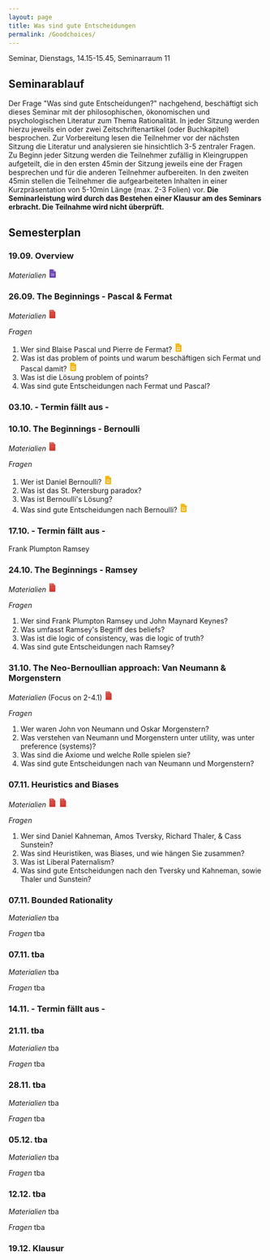 ```yaml
---
layout: page
title: Was sind gute Entscheidungen
permalink: /Goodchoices/
---
```


Seminar, Dienstags, 14.15-15.45, Seminarraum 11

## Seminarablauf

Der Frage "Was sind gute Entscheidungen?" nachgehend, beschäftigt sich dieses Seminar mit der philosophischen, ökonomischen und psychologischen Literatur zum Thema Rationalität. In jeder Sitzung werden hierzu jeweils ein oder zwei Zeitschriftenartikel (oder Buchkapitel) besprochen. Zur Vorbereitung lesen die Teilnehmer vor der nächsten Sitzung die Literatur und analysieren sie hinsichtlich 3-5 zentraler Fragen. Zu Beginn jeder Sitzung werden die Teilnehmer zufällig in Kleingruppen aufgeteilt, die in den ersten 45min der Sitzung jeweils eine der Fragen besprechen und für die anderen Teilnehmer aufbereiten. In den zweiten 45min stellen die Teilnehmer die aufgearbeiteten Inhalten in einer Kurzpräsentation von 5-10min Länge (max. 2-3 Folien) vor. <b>Die Seminarleistung wird durch das Bestehen einer Klausur am des Seminars erbracht. Die Teilnahme wird nicht überprüft.</b>

## Semesterplan

### 19.09. Overview
<i>Materialien</i>
<a href="/q0_goodchoices/" ><img src="/images/GoogleForms.png" alt="GoogleIcon" height="18"/></a>

<!--- <a href="{{site.url}}/_Goodchoices/Downloads/Session I.pdf" ><img src="/images/GoogleSlides.png" alt="GoogleIcon" height="18" width = "17"/></a> --->

### 26.09.  The Beginnings - Pascal & Fermat

<i>Materialien</i>
<a href="{{site.url}}/_Goodchoices/Literature/fermatpascal.pdf" ><img src="/images/PDFIcon.png" alt="GoogleIcon" height="18" width = "17"/></a>

<i>Fragen</i>
1. Wer sind Blaise Pascal und Pierre de Fermat? <a href="{{site.url}}/_Networks/Presentations/Wer sind Pa und Fer?.pptx" ><img src="/images/GoogleSlides.png" alt="GoogleIcon" height="18" width = "17"/></a>
2. Was ist das problem of points und warum beschäftigen sich Fermat und Pascal damit? <a href="{{site.url}}/_Networks/Presentations/Problem of Points.pptx" ><img src="/images/GoogleSlides.png" alt="GoogleIcon" height="18" width = "17"/></a>
3. Was ist die Lösung problem of points?
4. Was sind gute Entscheidungen nach Fermat und Pascal?

### 03.10. - Termin fällt aus -

### 10.10. The Beginnings - Bernoulli

<i>Materialien</i>
<a href="{{site.url}}/_Goodchoices/Literature/Bernoulli_1954_Exposition of a new theory on the measurement of risk.pdf" ><img src="/images/PDFIcon.png" alt="GoogleIcon" height="18" width = "17"/></a>

<i>Fragen</i>
1. Wer ist Daniel Bernoulli? <a href="{{site.url}}/_Networks/Presentations/Wer war Daniel Bernoulli.pptx" ><img src="/images/GoogleSlides.png" alt="GoogleIcon" height="18" width = "17"/></a>
2. Was ist das St. Petersburg paradox?
3. Was ist Bernoulli's Lösung?
4. Was sind gute Entscheidungen nach Bernoulli? <a href="{{site.url}}/_Networks/Presentations/10_10_17_Bernoulli_Frage4.pptx" ><img src="/images/GoogleSlides.png" alt="GoogleIcon" height="18" width = "17"/></a>

### 17.10. - Termin fällt aus -

Frank Plumpton Ramsey

### 24.10. The Beginnings - Ramsey

<!--- also consider Jeremy Bentham 1798 --->
<!--- also consider reading Bayes original Text --->

<i>Materialien</i>
<a href="{{site.url}}/_Goodchoices/Literature/Ramsey1926Truth&Probability_short.pdf" ><img src="/images/PDFIcon.png" alt="GoogleIcon" height="18" width = "17"/></a>

<i>Fragen</i>
1. Wer sind Frank Plumpton Ramsey und John Maynard Keynes?
2. Was umfasst Ramsey's Begriff des beliefs?
3. Was ist die logic of consistency, was die logic of truth?
4. Was sind gute Entscheidungen nach Ramsey?

### 31.10. The Neo-Bernoullian approach: Van Neumann & Morgenstern

<!--- also consider Jeremy Bentham 1798 --->
<!--- also consider reading Bayes original Text --->

<i>Materialien</i> (Focus on 2-4.1)
<a href="{{site.url}}/_Goodchoices/Literature/Von NeumannMorgenstern1944TheoryOfGamesAndEconomicBehaviour1-4.pdf" ><img src="/images/PDFIcon.png" alt="GoogleIcon" height="18" width = "17"/></a>

<i>Fragen</i>
1. Wer waren John von Neumann und Oskar Morgenstern?
2. Was verstehen van Neumann und Morgenstern unter utility, was unter preference (systems)?
3. Was sind die Axiome und welche Rolle spielen sie?
4. Was sind gute Entscheidungen nach van Neumann und Morgenstern?


### 07.11. Heuristics and Biases

<i>Materialien</i> 
<a href="{{site.url}}/_Goodchoices/Literature/Tversky&Kahneman1973Heuristics&Biases.pdf" ><img src="/images/PDFIcon.png" alt="GoogleIcon" height="18" width = "17"/></a>
<a href="{{site.url}}/_Goodchoices/Literature/ThalerSunstein2003LibertarianPaternalism.pdf" ><img src="/images/PDFIcon.png" alt="GoogleIcon" height="18" width = "17"/></a>

<i>Fragen</i> 
1. Wer sind Daniel Kahneman, Amos Tversky, Richard Thaler, & Cass Sunstein?
2. Was sind Heuristiken, was Biases, und wie hängen Sie zusammen?
3. Was ist Liberal Paternalism?
4. Was sind gute Entscheidungen nach den Tversky und Kahneman, sowie Thaler und Sunstein?


### 07.11. Bounded Rationality

<i>Materialien</i> tba

<i>Fragen</i> tba

### 07.11. tba

<i>Materialien</i> tba

<i>Fragen</i> tba

### 14.11. - Termin fällt aus -

### 21.11. tba

<i>Materialien</i> tba

<i>Fragen</i> tba

### 28.11. tba

<i>Materialien</i> tba

<i>Fragen</i> tba

### 05.12. tba

<i>Materialien</i> tba

<i>Fragen</i> tba

### 12.12. tba

<i>Materialien</i> tba

<i>Fragen</i> tba

### 19.12. Klausur

<!---

read von Neumann & Morgenstern
read von Luce Raiffa


read von Neumann & Morgenstern
read von Luce Raiffa

<i>Materialien</i>
<a href="{{site.url}}/_Goodchoices/Literature/KerenTeigen2004YetAnotherLookAtTheHeuristicAndBiasesApproach.pdf" ><img src="/images/PDFIcon.png" alt="GoogleIcon" height="18" width = "17"/></a>
<a href="{{site.url}}/_Goodchoices/Literature/KahnemanTversky1979ProspectTheory.pdf" ><img src="/images/PDFIcon.png" alt="GoogleIcon" height="18" width = "17"/></a>
<a href="/q3_goodchoices/" ><img src="/images/GoogleForms.png" alt="GoogleIcon" height="18"/></a>
<a href="/r3_goodchoices/" ><img src="/images/GoogleDocs.png" alt="GoogleIcon" height="18"/></a>

read only CPT



### 24.10. Long and Short Run Decision Making

<i>Materialien</i>
<a href="{{site.url}}/_Goodchoices/Literature/Lopes1996WhenTimeIsOfTheEssence.pdf" ><img src="/images/PDFIcon.png" alt="GoogleIcon" height="18" width = "17"/></a>
<a href="{{site.url}}/_Goodchoices/Literature/HoustonEtAl2007ViolationsOfTransitivityUnderFitessMaximization.pdf" ><img src="/images/PDFIcon.png" alt="GoogleIcon" height="18" width = "17"/></a>
<a href="/q4_goodchoices/" ><img src="/images/GoogleForms.png" alt="GoogleIcon" height="18"/></a>
<a href="/r4_goodchoices/" ><img src="/images/GoogleDocs.png" alt="GoogleIcon" height="18"/></a>


### 08.11. Bounded Rationality and Coherence

<i>Materialien</i>
<a href="{{site.url}}/_Goodchoices/Literature/Simon1983ReasonInHumanAffairsChapter1.pdf" ><img src="/images/PDFIcon.png" alt="GoogleIcon" height="18" width = "17"/></a>
<a href="{{site.url}}/_Goodchoices/Literature/ArkesEtal2016HowBadIsIncoherence.pdf" ><img src="/images/PDFIcon.png" alt="GoogleIcon" height="18" width = "17"/></a>
<a href="/q5_goodchoices/" ><img src="/images/GoogleForms.png" alt="GoogleIcon" height="18"/></a>
<a href="/r5_goodchoices/" ><img src="/images/GoogleDocs.png" alt="GoogleIcon" height="18"/></a>

Arkes et al?
Simon (55) & Simon (83)

### 15.11. Less is more

<i>Materialien</i>
<a href="{{site.url}}/_Goodchoices/Literature/GigerenzerBrighton2009HomoHeuristicus.pdf" ><img src="/images/PDFIcon.png" alt="GoogleIcon" height="18" width = "17"/></a>
<a href="/q6_goodchoices/" ><img src="/images/GoogleForms.png" alt="GoogleIcon" height="18"/></a>
<a href="/r6_goodchoices/" ><img src="/images/GoogleDocs.png" alt="GoogleIcon" height="18"/></a>

Gigerenzer Topics

### 22.11. - Termin fällt aus -

### 29.11. Ecological Rationality

<i>Materialien</i>
<a href="{{site.url}}/_Goodchoices/Literature/KatsikopoulosEtAl2010TheRobustBeauty.pdf" ><img src="/images/PDFIcon.png" alt="GoogleIcon" height="18" width = "17"/></a>
<a href="{{site.url}}/_Goodchoices/Literature/Simsek2013Dominance.pdf" ><img src="/images/PDFIcon.png" alt="GoogleIcon" height="18" width = "17"/></a>
<a href="/q7_goodchoices/" ><img src="/images/GoogleForms.png" alt="GoogleIcon" height="18"/></a>
<a href="/r7_goodchoices/" ><img src="/images/GoogleDocs.png" alt="GoogleIcon" height="18"/></a>

Simsek 
Katsikopoulos et al 

### 06.12. Heuristics and Finance

<i>Materialien</i>
<a href="{{site.url}}/_Goodchoices/Literature/Haldane2012DogAndFrisbee.pdf" ><img src="/images/PDFIcon.png" alt="GoogleIcon" height="18" width = "17"/></a>
<a href="{{site.url}}/_Goodchoices/Literature/AikmanEtAl2014SimplicityVersusComplexityInFinancialRegulation.pdf" ><img src="/images/PDFIcon.png" alt="GoogleIcon" height="18" width = "17"/></a>
<a href="/q8_goodchoices/" ><img src="/images/GoogleForms.png" alt="GoogleIcon" height="18"/></a>
<a href="/r8_goodchoices/" ><img src="/images/GoogleDocs.png" alt="GoogleIcon" height="18"/></a>

AikmanEtAl
Dog and Frisbee

### 13.12. Heuristics and Medicine

<i>Materialien</i>
<a href="{{site.url}}/_Goodchoices/Literature/MarewskiGigerenzer2012Medicine.pdf" ><img src="/images/PDFIcon.png" alt="GoogleIcon" height="18" width = "17"/></a>
<a href="{{site.url}}/_Goodchoices/Literature/JennyEtAl2013SimpleRulesForDetectingDepression.pdf" ><img src="/images/PDFIcon.png" alt="GoogleIcon" height="18" width = "17"/></a>
<a href="/q9_goodchoices/" ><img src="/images/GoogleForms.png" alt="GoogleIcon" height="18"/></a>
<a href="/r9_goodchoices/" ><img src="/images/GoogleDocs.png" alt="GoogleIcon" height="18"/></a>

JennyOnDepression
Marewski 

### 20.12. Open questions

<i>Materialien</i>
<a href="/q10_goodchoices/" ><img src="/images/GoogleForms.png" alt="GoogleIcon" height="18"/></a>
<a href="/r10_goodchoices/" ><img src="/images/GoogleDocs.png" alt="GoogleIcon" height="18"/></a>

Medical Decision Analysis



<a href="{{site.url}}/_Goodchoices/Literature/HastieDawes2010Chapter11.pdf" ><img src="/images/PDFIcon.png" alt="GoogleIcon" height="18" width = "17"/></a>
<a href="/q2_goodchoices/" ><img src="/images/GoogleForms.png" alt="GoogleIcon" height="18"/></a>
<a href="/r2_goodchoices/" ><img src="/images/GoogleDocs.png" alt="GoogleIcon" height="18"/></a>
<a href="{{site.url}}/_Goodchoices/Downloads/Session III.pdf" ><img src="/images/GoogleSlides.png" alt="GoogleIcon" height="18" width = "17"/></a>

--->

